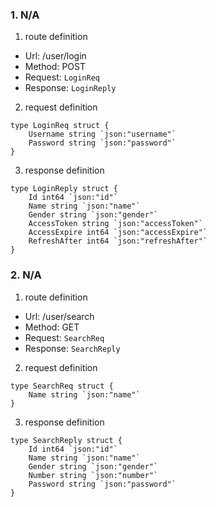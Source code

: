### 1. N/A

1. route definition

- Url: /user/login
- Method: POST
- Request: `LoginReq`
- Response: `LoginReply`

2. request definition



```golang
type LoginReq struct {
	Username string `json:"username"`
	Password string `json:"password"`
}
```


3. response definition



```golang
type LoginReply struct {
	Id int64 `json:"id"`
	Name string `json:"name"`
	Gender string `json:"gender"`
	AccessToken string `json:"accessToken"`
	AccessExpire int64 `json:"accessExpire"`
	RefreshAfter int64 `json:"refreshAfter"`
}
```

### 2. N/A

1. route definition

- Url: /user/search
- Method: GET
- Request: `SearchReq`
- Response: `SearchReply`

2. request definition



```golang
type SearchReq struct {
	Name string `json:"name"`
}
```


3. response definition



```golang
type SearchReply struct {
	Id int64 `json:"id"`
	Name string `json:"name"`
	Gender string `json:"gender"`
	Number string `json:"number"`
	Password string `json:"password"`
}
```

